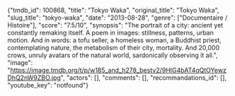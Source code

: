 {"tmdb_id": 100868, "title": "Tokyo Waka", "original_title": "Tokyo Waka", "slug_title": "tokyo-waka", "date": "2013-08-28", "genre": ["Documentaire / Histoire"], "score": "7.5/10", "synopsis": "The portrait of a city: ancient yet constantly remaking itself. A poem in images: stillness, patterns, urban motion. And in words: a tofu seller, a homeless woman, a Buddhist priest, contemplating nature, the metabolism of their city, mortality. And 20,000 crows, unruly avatars of the natural world, sardonically observing it all.", "image": "https://image.tmdb.org/t/p/w185_and_h278_bestv2/9HIG4bAT4qQtOYewzDhQ2nW9ZBO.jpg", "actors": [], "comments": [], "recommandations_id": [], "youtube_key": "notfound"}